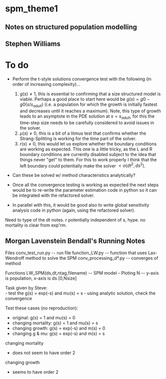 # spm_theme1

## Notes on structured population modelling
## Stephen Williams

# To do

- Perform the t-style solutions convergence test with the following (in order of increasing complexity)...
   1. $g(s)\neq 1$, this is essential to confirming that a size structured model is viable. Perhaps a good place to start here would be $g(s) = g0 - g0(s/s_{adult})$ (i.e. a population for which the growth is initially fastest and decreases until it reaches a maximum). Note, this type of growth leads to an asymptote in the PDE solution at $s=s_{adult}$, for this the time-step size needs to be carefully considered to avoid issues in the solver.
   2. $\mu(s)\neq 0$, this is a bit of a litmus test that confirms whether the Strang-Splitting is working for the time part of the solver.
   3. $r(s) \neq 0$, this would let us explore whether the boundary conditions are working as expected. This one is a little tricky, as the L and R boundary conditions are currently disabled subject to the idea that things never "get" to them. For this to work properly I think that the left boundary could potentially make the solver $<o(dt^2,ds^2)$.

- Can these be solved w/ method characteristics analytically?

- Once all the convergence testing is working as expected the next steps would be to re-write the parameter estimation code in python so it can be integrated with the refactored solver. 
- In parallel with this, it would be good also to write global sensitivity analysis code in python (again, using the refactored solver).

Need to type of the dt notes.
r potentially independent of s, hype.
no mortality is clear from exp'rm.

## Morgan Lavenstein Bendall's Running Notes
Files
conv_test_run.py        -- run file
function_LW.py          -- function that uses Lax-Wendroff method to solve the SPM
conv_processing_d*.py   -- converges of method

Functions
LW_SPM(ds,dt,ntag,filename) -- SPM model 
    - Ploting N -- y-axis is population, x-axis is ds [0,Nsize]


Task given by Steve:   
    - test the g(s) = exp(-s) and mu(s) = s
    - using analytic solution, check the convergence

Test these cases (no reproduction):
- original:             g(s) = 1 and mu(s) = 0
- changing mortality:   g(s) = 1 and mu(s) = s
- changing growth:      g(s) = exp(-s) and m(s) = 0
- changing g & mu:      g(s) = exp(-s) and m(s) = s

changing mortality 
- does not seem to have order 2

changing growth
- seems to have order 2